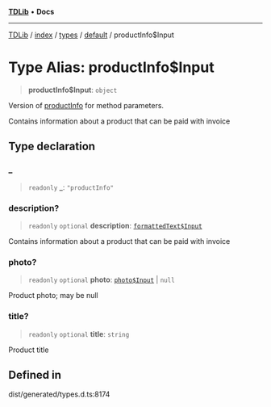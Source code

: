 [**TDLib**](../../../../../../README.md) • **Docs**

***

[TDLib](../../../../../../modules.md) / [index](../../../../../README.md) / [types](../../../README.md) / [default](../README.md) / productInfo$Input

# Type Alias: productInfo$Input

> **productInfo$Input**: `object`

Version of [productInfo](productInfo.md) for method parameters.

Contains information about a product that can be paid with invoice

## Type declaration

### \_

> `readonly` **\_**: `"productInfo"`

### description?

> `readonly` `optional` **description**: [`formattedText$Input`](formattedText$Input.md)

Contains information about a product that can be paid with invoice

### photo?

> `readonly` `optional` **photo**: [`photo$Input`](photo$Input.md) \| `null`

Product photo; may be null

### title?

> `readonly` `optional` **title**: `string`

Product title

## Defined in

dist/generated/types.d.ts:8174
